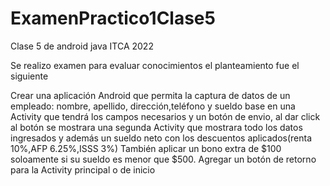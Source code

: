 # ExamenPractico1Clase5

Clase 5 de android java ITCA 2022

Se realizo examen para evaluar conocimientos el planteamiento fue el siguiente

Crear una aplicación Android que permita la captura de datos de un empleado: nombre, apellido,
dirección,teléfono y sueldo base en una Activity que tendrá los campos necesarios y un botón
de envio, al dar click al botón se mostrara una segunda Activity que mostrara todo los datos
ingresados y además un sueldo neto con los descuentos aplicados(renta 10%,AFP 6.25%,ISSS 3%)
También aplicar un bono extra de $100 soloamente si su sueldo es menor que $500.
Agregar un botón de retorno para la Activity principal o de inicio
